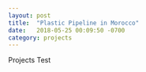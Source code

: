 ```yaml
---
layout: post
title:  "Plastic Pipeline in Morocco"
date:   2018-05-25 00:09:50 -0700
category: projects
---
```


Projects Test